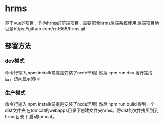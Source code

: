 # hrms

基于vue的项目，作为hrms的前端项目，需要配合hrms后端系统使用
后端项目地址是https://github.com/dnf666/hrms.git
## 部署方法
### dev模式

命令行输入 npm install(前提是安装了node环境)
然后 npm run dev
运行完成后，访问显示的url

### 生产模式
命令行输入 npm install(前提是安装了node环境)
然后 npm run build 得到一个dist文件夹
在tomcat的webapps目录下创建文件夹hrms。将dist的文件拷贝到到hrms目录下
启动tomcat。
